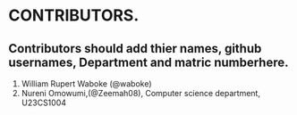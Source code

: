 # CONTRIBUTORS.
## Contributors should add thier names, github usernames, Department and matric numberhere.
<ol>
<li>William Rupert Waboke (@waboke)
<li>Nureni Omowumi,(@Zeemah08), Computer science department, U23CS1004</li>
</ol>
